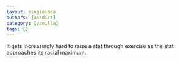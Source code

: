 ```yaml
---
layout: singleidea
authors: [aosdict]
category: [vanilla]
tags: []
---
```

It gets increasingly hard to raise a stat through exercise as the stat approaches its racial maximum.
